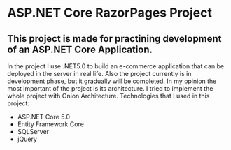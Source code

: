# ASP.NET Core RazorPages Project
## This project is made for practining development of an ASP.NET Core Application.
In the project I use .NET5.0 to build an e-commerce application that can be deployed in the server in real life.
Also the project currently is in development phase, but it gradually will be completed.
In my opinion the most important of the project is its architecture. I tried to implement the whole project with Onion Architecture.
Technologies that I used in this project:
- ASP.NET Core 5.0
- Entity Framework Core 
- SQLServer
- jQuery
